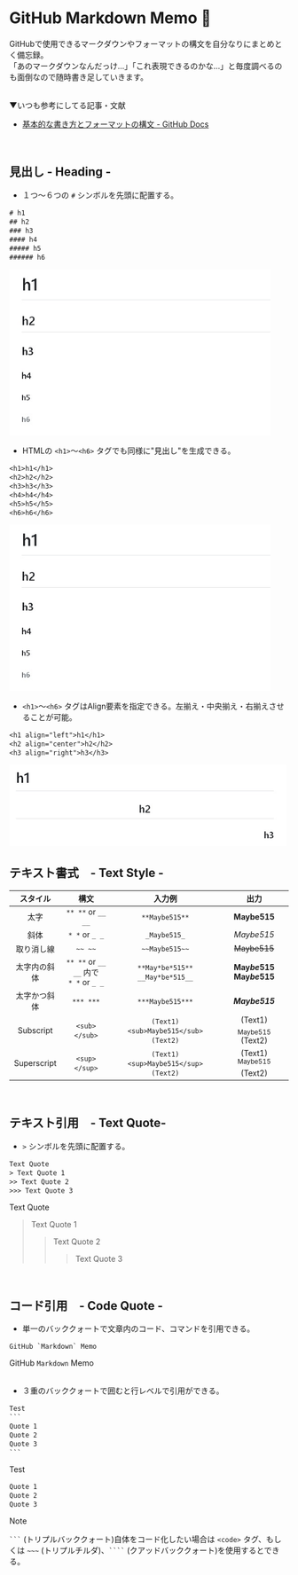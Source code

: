 # GitHub Markdown Memo 📝
  GitHubで使用できるマークダウンやフォーマットの構文を自分なりにまとめとく備忘録。  
  「あのマークダウンなんだっけ...」「これ表現できるのかな...」と毎度調べるのも面倒なので随時書き足していきます。  
  <br>
  
  ▼いつも参考にしてる記事・文献
  - [基本的な書き方とフォーマットの構文 - GitHub Docs](https://docs.github.com/ja/get-started/writing-on-github/getting-started-with-writing-and-formatting-on-github/basic-writing-and-formatting-syntax#quoting-text)
<br>

## 見出し - Heading -
  - １つ～６つの `#` シンボルを先頭に配置する。
  ```
  # h1
  ## h2
  ### h3
  #### h4
  ##### h5
  ###### h6
  ```
  <img src="/images/heading.jpg" alt="heading" height="300px">
  <br>
  
  - HTMLの `<h1>`～`<h6>` タグでも同様に"見出し"を生成できる。  
  ```
  <h1>h1</h1>
  <h2>h2</h2>
  <h3>h3</h3>
  <h4>h4</h4>
  <h5>h5</h5>
  <h6>h6</h6>
  ```
  <img src="/images/heading.jpg" alt="heading" height="300px">
  <br>
  
  - `<h1>`～`<h6>` タグはAlign要素を指定できる。左揃え・中央揃え・右揃えさせることが可能。
  ```
  <h1 align="left">h1</h1>
  <h2 align="center">h2</h2>
  <h3 align="right">h3</h3>
  ```
  <img src="/images/heading-align.jpg" alt="heading-align" width="500px"> 
  <br>

## テキスト書式　- Text Style -
  |スタイル|構文|入力例|出力|
  :-:|:-:|:-:|:-:
  |太字|`** **` or `__ __`|`**Maybe515**`|**Maybe515**|
  |斜体|`* *` or `_ _`|`_Maybe515_`|_Maybe515_|
  |取り消し線|`~~ ~~`|`~~Maybe515~~`|~~Maybe515~~|
  |太字内の斜体|`** **` or `__ __` 内で<br>`* *` or `_ _`|`**May*be*515**`<br>`__May*be*515__`|**May*be*515**<br> __May*be*515__|
  |太字かつ斜体|`*** ***`|`***Maybe515***`|***Maybe515***|
  |Subscript|`<sub> </sub>`|`(Text1) <sub>Maybe515</sub> (Text2)`|(Text1) <sub>Maybe515</sub> (Text2)|
  |Superscript|`<sup> </sup>`|`(Text1) <sup>Maybe515</sup> (Text2)`|(Text1) <sup>Maybe515</sup> (Text2)|
  <br>
  
## テキスト引用　- Text Quote-
  - `>` シンボルを先頭に配置する。
  ```
  Text Quote
  > Text Quote 1
  >> Text Quote 2
  >>> Text Quote 3
  ```
  Text Quote
  > Text Quote 1
  >> Text Quote 2
  >>> Text Quote 3
  <br>

## コード引用　- Code Quote -
- 単一のバッククォートで文章内のコード、コマンドを引用できる。
```
GitHub `Markdown` Memo
```
GitHub `Markdown` Memo  
<br>
- ３重のバッククォートで囲むと行レベルで引用ができる。
~~~
Test
```
Quote 1
Quote 2
Quote 3
```
~~~

Test
```
Quote 1
Quote 2
Quote 3
```
> [!NOTE]
> <code>```</code> (トリプルバッククォート)自体をコード化したい場合は `<code>` タグ、もしくは <code>~~~</code> (トリプルチルダ)、<code>````</code> (クアッドバッククォート)を使用するとできる。
